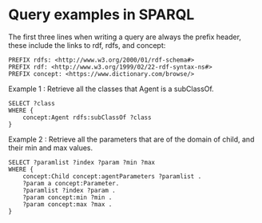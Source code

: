 # Query examples in SPARQL
The first three lines when writing a query are always the prefix header, these include the links to rdf, rdfs, and concept:
```
PREFIX rdfs: <http://www.w3.org/2000/01/rdf-schema#>
PREFIX rdf: <http://www.w3.org/1999/02/22-rdf-syntax-ns#>
PREFIX concept: <https://www.dictionary.com/browse/> 
```

Example 1 : Retrieve all the classes that Agent is a subClassOf.
```
SELECT ?class
WHERE {
    concept:Agent rdfs:subClassOf ?class
}
```
Example 2 : Retrieve all the parameters that are of the domain of child, and their min and max values.
```
SELECT ?paramlist ?index ?param ?min ?max
WHERE {
    concept:Child concept:agentParameters ?paramlist .
    ?param a concept:Parameter. 
    ?paramlist ?index ?param .
    ?param concept:min ?min .
    ?param concept:max ?max .
}
```